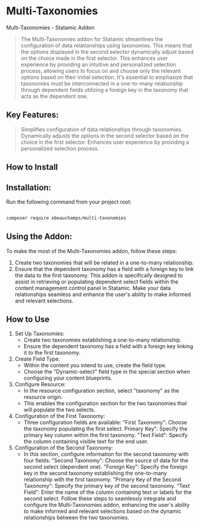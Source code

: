 # Multi-Taxonomies

Multi-Taxonomies - Statamic Addon

> The Multi-Taxonomies addon for Statamic streamlines the configuration of data relationships using taxonomies. This means that the options displayed in the second selector dynamically adjust based on the choice made in the first selector.
> This enhances user experience by providing an intuitive and personalized selection process, allowing users to focus on and choose only the relevant options based on their initial selection.
> It's essential to emphasize that taxonomies must be interconnected in a one-to-many relationship through dependent fields utilizing a foreign key in the taxonomy that acts as the dependent one.


## Key Features:

> Simplifies configuration of data relationships through taxonomies.
> Dynamically adjusts the options in the second selector based on the choice in the first selector.
> Enhances user experience by providing a personalized selection process.



## How to Install
## Installation:
Run the following command from your project root:

```  bash 

composer require ebeauchamps/multi-taxonomies

```


## Using the Addon:
To make the most of the Multi-Taxonomies addon, follow these steps:
1. Create two taxonomies that will be related in a one-to-many relationship.
2. Ensure that the dependent taxonomy has a field with a foreign key to link the data to the first taxonomy.
This addon is specifically designed to assist in retrieving or populating dependent select fields within the content management control panel in Statamic. Make your data relationships seamless and enhance the user's ability to make informed and relevant selections.


## How to Use


1. Set Up Taxonomies:
   - Create two taxonomies establishing a one-to-many relationship.
   - Ensure the dependent taxonomy has a field with a foreign key linking it to the first taxonomy.
2. Create Field Type:
   - Within the content you intend to use, create the field type.
   - Choose the "Dynamic-select" field type in the special section when configuring your content blueprints.
3. Configure Resource:
   - In the resource configuration section, select "taxonomy" as the resource origin.
   - This enables the configuration section for the two taxonomies that will populate the two selects.
4. Configuration of the First Taxonomy:
   - Three configuration fields are available:
        "First Taxonomy": Choose the taxonomy populating the first select.
        Primary Key": Specify the primary key column within the first taxonomy.
        "Text Field": Specify the column containing visible text for the end user.
5. Configuration of the Second Taxonomy:
    - In this section, configure information for the second taxonomy with four fields:
        "Second Taxonomy": Choose the source of data for the second select (dependent one).
        "Foreign Key": Specify the foreign key in the second taxonomy establishing the one-to-many relationship with the first taxonomy.
        "Primary Key of the Second Taxonomy": Specify the primary key of the second taxonomy.
        "Text Field": Enter the name of the column containing text or labels for the second select.
        Follow these steps to seamlessly integrate and configure the Multi-Taxonomies addon, enhancing the user's ability to make informed and relevant selections based on the dynamic relationships between the two taxonomies.


